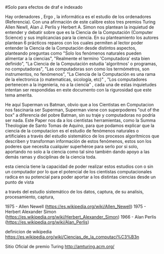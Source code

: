 
#Solo para efectos de draf e indexado 


Hay ordenadores , Ergo , la informática es el estudio de los ordenadores (Referencia). Con una afirmación de este calibre estos tres premios Turing  Allen Newll, Alan J. Perlis y Herbert A. Simon nos plantean la inquietud de entender y debatir sobre que es la Ciencia de la Computación (Computer Science) y sus implicancias para la ciencia. En su planteamiento los autores plantean 6 prácticos reparos con los cuales permiten al lector poder entender la Ciencia de la Computación desde distintos aspectos, planteando preguntas como "Solo los fenómenos naturales pueden alimentar a la ciencias", "Realmente el termino 'Computadora' esta bien definido", "La Ciencia de la Computación estudia 'algoritmos' o programas, no computadoras", "Las computadoras son como los termómetros, son instrumentos, no fenómenos", "La Ciencia de la Computación es una rama de la electronica (o matematicas, sicología, etc)" , "Los computadores pertenecen a la ingenieria, no a la ciencia" , cada una de estas inquietudes intentan ser respondidas en este documento con la rigurosidad que este tema amerita. 

He aquí Superman vs Batman, obvio que a los Cientistas en Computacion nos fascinaría ser Superman, Superman viene con superpoderes "out of the box" a diferencia del pobre Batman, sin su traje y computadoras no podría ser nada. Este Paper nos da a los cientistas herramientas, como la Summa Theologiae de Santo Tomas de Aquino, para que podamos explicar que la ciencia de la computacion es el estudio de fenómenos naturales o artificiales a través del estudio sistemático de los procesos algorítmicos que describen y transforman información de estos fenómenos, estos son los poderes que necesita cualquier superhéroe para serlo por si solo, aportando no solo a la ciencia como tal sino también dando apoyo a las demás ramas y disciplinas de la ciencia toda.  



esta ciencia tiene la capacidad de poder realizar estos estudios con o sin un computador por lo que el potencial de los cientistas computacionales radica en su potencial para poder aportar a los distintas ciencias desde un punto de vista 

 a través del estudio sistemático de los datos, captura, de su analisis, procesamiento, captura,





1975 - Allen Newell (https://es.wikipedia.org/wiki/Allen_Newell)
1975 - Herbert Alexander Simon (https://es.wikipedia.org/wiki/Herbert_Alexander_Simon)
1966 - Alan Perlis (https://es.wikipedia.org/wiki/Alan_Perlis) 

definicion de wikipedia https://es.wikipedia.org/wiki/Ciencias_de_la_computaci%C3%B3n

Sitio Oficial de premio Turing http://amturing.acm.org/
